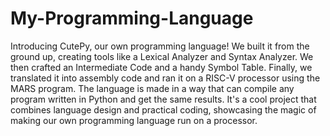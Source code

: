 # My-Programming-Language
Introducing CutePy, our own programming language! We built it from the ground up, creating tools like a Lexical Analyzer and Syntax Analyzer. We then crafted an Intermediate Code and a handy Symbol Table. Finally, we translated it into assembly code and ran it on a RISC-V processor using the MARS program. The language is made in a way that can compile any program written in Python and get the same results. It's a cool project that combines language design and practical coding, showcasing the magic of making our own programming language run on a processor.

